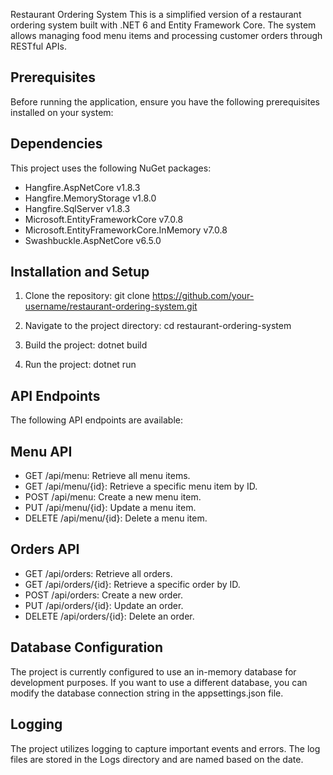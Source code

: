 Restaurant Ordering System
This is a simplified version of a restaurant ordering system built with .NET 6 and Entity Framework Core. The system allows managing food menu items and processing customer orders through RESTful APIs.

## Prerequisites
Before running the application, ensure you have the following prerequisites installed on your system:

## Dependencies

This project uses the following NuGet packages:
- Hangfire.AspNetCore v1.8.3
- Hangfire.MemoryStorage v1.8.0
- Hangfire.SqlServer v1.8.3
- Microsoft.EntityFrameworkCore v7.0.8
- Microsoft.EntityFrameworkCore.InMemory v7.0.8
- Swashbuckle.AspNetCore v6.5.0

## Installation and Setup

1. Clone the repository:
   git clone https://github.com/your-username/restaurant-ordering-system.git

2. Navigate to the project directory:
   cd restaurant-ordering-system

3. Build the project:
   dotnet build
   
5. Run the project:
   dotnet run

## API Endpoints
The following API endpoints are available:

## Menu API

- GET /api/menu: Retrieve all menu items.
- GET /api/menu/{id}: Retrieve a specific menu item by ID.
- POST /api/menu: Create a new menu item.
- PUT /api/menu/{id}: Update a menu item.
- DELETE /api/menu/{id}: Delete a menu item.

## Orders API

- GET /api/orders: Retrieve all orders.
- GET /api/orders/{id}: Retrieve a specific order by ID.
- POST /api/orders: Create a new order.
- PUT /api/orders/{id}: Update an order.
- DELETE /api/orders/{id}: Delete an order.

## Database Configuration
The project is currently configured to use an in-memory database for development purposes. If you want to use a different database, you can modify the database connection string in the appsettings.json file.

## Logging
The project utilizes logging to capture important events and errors. The log files are stored in the Logs directory and are named based on the date.

